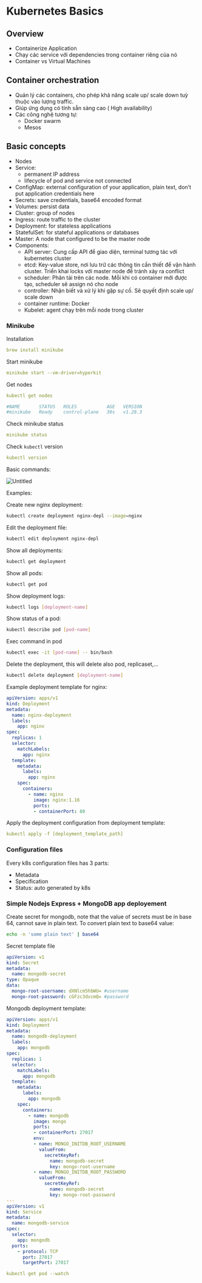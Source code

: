 # Kubernetes Basics

## Overview

- Containerize Application
- Chạy các service với dependencies trong container riêng của nó
- Container vs Virtual Machines

## Container orchestration

- Quản lý các containers, cho phép khả năng scale up/ scale down tuỳ thuộc vào lượng traffic.
- Giúp ứng dụng có tính sẵn sàng cao ( High availability)
- Các công nghệ tương tự:
    - Docker swarm
    - Mesos

## Basic concepts

- Nodes
- Service:
    - permanent IP address
    - lifecycle of pod and service not connected
- ConfigMap: external configuration of your application, plain text, don’t put application credentials here
- Secrets: save credentials, base64 encoded format
- Volumes: persist data
- Cluster: group of nodes
- Ingress: route traffic to the cluster
- Deployment: for stateless applications
- StatefulSet: for stateful applications or databases
- Master: A node that configured to be the master node
- Components:
    - API server: Cung cấp API để giao diện, terminal tương tác với kubernetes cluster
    - etcd: Key-value store, nơi lưu trữ các thông tin cần thiết để vận hành cluster. Triển khai locks với master node để tránh xảy ra conflict
    - scheduler: Phân tải trên các node. Mỗi khi có container mới được tạo, scheduler sẽ assign nó cho node
    - controller: Nhận biết và xử lý khi gặp sự cố. Sẽ quyết định scale up/ scale down
    - container runtime: Docker
    - Kubelet: agent chạy trên mỗi node trong cluster

### Minikube

Installation

```yaml
brew install minikube
```

Start minikube

```yaml
minikube start --vm-driver=hyperkit
```

Get nodes

```yaml
kubectl get nodes

#NAME       STATUS   ROLES           AGE   VERSION
#minikube   Ready    control-plane   30s   v1.28.3
```

Check minikube status

```yaml
minikube status
```

Check `kubectl` version

```yaml
kubectl version
```

Basic commands:

![Untitled](Kubernetes%20Basics/Untitled.png)

Examples:

Create new nginx deployment:

```bash
kubectl create deployment nginx-depl --image=nginx
```

Edit the deployment file:

```bash
kubectl edit deployment nginx-depl 
```

Show all deployments:

```bash
kubectl get deployment
```

Show all pods:

```bash
kubectl get pod
```

Show deployment logs:

```bash
kubectl logs [deployment-name]
```

Show status of a pod:

```bash
kubectl describe pod [pod-name]
```

Exec command in pod

```bash
kubectl exec -it [pod-name] -- bin/bash
```

Delete the deployment, this will delete also pod, replicaset,…

```bash
kubectl delete deployment [deployment-name]
```

Example deployment template for nginx:

```yaml
apiVersion: apps/v1
kind: Deployment
metadata:
  name: nginx-deployment
  labels:
    app: nginx
spec:
  replicas: 1
  selector:
    matchLabels:
      app: nginx
  template:
    metadata:
      labels:
        app: nginx
    spec:
      containers:
        - name: nginx
          image: nginx:1.16
          ports:
          - containerPort: 80
```

Apply the deployment configuration from deployment template:

```yaml
kubectl apply -f [deployment_template_path]
```

### Configuration files

Every k8s configuration files has 3 parts:

- Metadata
- Specification
- Status: auto generated by k8s

### Simple Nodejs Express + MongoDB app deployement

Create secret for mongodb, note that the value of secrets must be in base 64, cannot save in plain text. To convert plain text to base64 value:

```bash
echo -n 'some plain text' | base64
```

Secret template file

```yaml
apiVersion: v1
kind: Secret 
metadata: 
  name: mongodb-secret
type: Opaque 
data: 
  mongo-root-username: dXNlcm5hbWU= #username
  mongo-root-password: cGFzc3dvcmQ= #password
```

Mongodb deployment template:

```yaml
apiVersion: apps/v1
kind: Deployment
metadata:
  name: mongodb-deployment
  labels:
    app: mongodb
spec:
  replicas: 1
  selector:
    matchLabels:
      app: mongodb 
  template:
    metadata:
      labels:
        app: mongodb 
    spec:
      containers:
        - name: mongodb 
          image: mongo
          ports:
          - containerPort: 27017
          env:
          - name: MONGO_INITDB_ROOT_USERNAME 
            valueFrom: 
              secretKeyRef: 
                name: mongodb-secret
                key: mongo-root-username
          - name: MONGO_INITDB_ROOT_PASSWORD
            valueFrom: 
              secretKeyRef: 
                name: mongodb-secret
                key: mongo-root-password
---
apiVersion: v1
kind: Service
metadata:
  name: mongodb-service
spec:
  selector:
    app: mongodb 
  ports: 
    - protocol: TCP
      port: 27017
      targetPort: 27017
```

```yaml
kubectl get pod --watch
```
